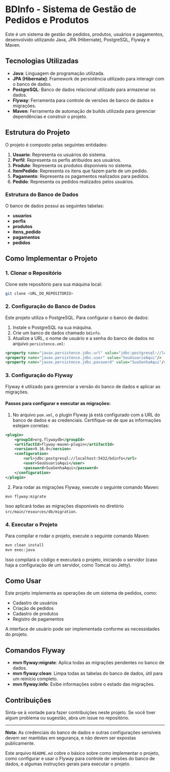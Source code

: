 # BDInfo - Sistema de Gestão de Pedidos e Produtos

Este é um sistema de gestão de pedidos, produtos, usuários e pagamentos, desenvolvido utilizando Java, JPA (Hibernate), PostgreSQL, Flyway e Maven.

## Tecnologias Utilizadas

- **Java**: Linguagem de programação utilizada.
- **JPA (Hibernate)**: Framework de persistência utilizado para interagir com o banco de dados.
- **PostgreSQL**: Banco de dados relacional utilizado para armazenar os dados.
- **Flyway**: Ferramenta para controle de versões de banco de dados e migrações.
- **Maven**: Ferramenta de automação de builds utilizada para gerenciar dependências e construir o projeto.

## Estrutura do Projeto

O projeto é composto pelas seguintes entidades:

1. **Usuario**: Representa os usuários do sistema.
2. **Perfil**: Representa os perfis atribuídos aos usuários.
3. **Produto**: Representa os produtos disponíveis no sistema.
4. **ItemPedido**: Representa os itens que fazem parte de um pedido.
5. **Pagamento**: Representa os pagamentos realizados para pedidos.
6. **Pedido**: Representa os pedidos realizados pelos usuários.

### Estrutura do Banco de Dados

O banco de dados possui as seguintes tabelas:

- **usuarios**
- **perfis**
- **produtos**
- **itens_pedido**
- **pagamentos**
- **pedidos**

## Como Implementar o Projeto

### 1. Clonar o Repositório

Clone este repositório para sua máquina local:

```bash
git clone <URL_DO_REPOSITORIO>
```

### 2. Configuração do Banco de Dados

Este projeto utiliza o PostgreSQL. Para configurar o banco de dados:

1. Instale o PostgreSQL na sua máquina.
2. Crie um banco de dados chamado `bdinfo`.
3. Atualize a URL, o nome de usuário e a senha do banco de dados no arquivo `persistence.xml`:

```xml
<property name="javax.persistence.jdbc.url" value="jdbc:postgresql://localhost:5432/bdinfo"/>
<property name="javax.persistence.jdbc.user" value="SeuUsuarioAqui"/>
<property name="javax.persistence.jdbc.password" value="SuaSenhaAqui"/>
```

### 3. Configuração do Flyway

Flyway é utilizado para gerenciar a versão do banco de dados e aplicar as migrações.

#### Passos para configurar e executar as migrações:

1. No arquivo `pom.xml`, o plugin Flyway já está configurado com a URL do banco de dados e as credenciais. Certifique-se de que as informações estejam corretas:

```xml
<plugin>
    <groupId>org.flywaydb</groupId>
    <artifactId>flyway-maven-plugin</artifactId>
    <version>9.16.0</version>
    <configuration>
        <url>jdbc:postgresql://localhost:5432/bdinfo</url>
        <user>SeuUsuarioAqui</user>
        <password>SuaSenhaAqui</password>
    </configuration>
</plugin>
```

2. Para rodar as migrações Flyway, execute o seguinte comando Maven:

```bash
mvn flyway:migrate
```

Isso aplicará todas as migrações disponíveis no diretório `src/main/resources/db/migration`.

### 4. Executar o Projeto

Para compilar e rodar o projeto, execute o seguinte comando Maven:

```bash
mvn clean install
mvn exec:java
```

Isso compilará o código e executará o projeto, iniciando o servidor (caso haja a configuração de um servidor, como Tomcat ou Jetty).

## Como Usar

Este projeto implementa as operações de um sistema de pedidos, como:

- Cadastro de usuários
- Criação de pedidos
- Cadastro de produtos
- Registro de pagamentos

A interface de usuário pode ser implementada conforme as necessidades do projeto.

## Comandos Flyway

- **mvn flyway:migrate**: Aplica todas as migrações pendentes no banco de dados.
- **mvn flyway:clean**: Limpa todas as tabelas do banco de dados, útil para um reinício completo.
- **mvn flyway:info**: Exibe informações sobre o estado das migrações.

## Contribuições

Sinta-se à vontade para fazer contribuições neste projeto. Se você tiver algum problema ou sugestão, abra um issue no repositório.

---

**Nota:** As credenciais do banco de dados e outras configurações sensíveis devem ser mantidas em segurança, e não devem ser expostas publicamente.

Este arquivo `README.md` cobre o básico sobre como implementar o projeto, como configurar e usar o Flyway para controle de versões do banco de dados, e algumas instruções gerais para executar o projeto.